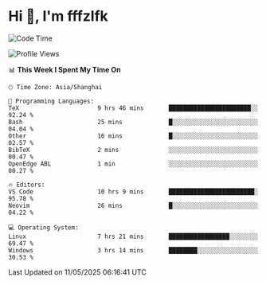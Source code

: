 # Hi 👋, I'm fffzlfk

<!--START_SECTION:waka-->
![Code Time](http://img.shields.io/badge/Code%20Time-1%2C304%20hrs%2026%20mins-blue)

![Profile Views](http://img.shields.io/badge/Profile%20Views-0-blue)

📊 **This Week I Spent My Time On** 

```text
🕑︎ Time Zone: Asia/Shanghai

💬 Programming Languages: 
TeX                      9 hrs 46 mins       ███████████████████████░░   92.24 % 
Bash                     25 mins             █░░░░░░░░░░░░░░░░░░░░░░░░   04.04 % 
Other                    16 mins             █░░░░░░░░░░░░░░░░░░░░░░░░   02.57 % 
BibTeX                   2 mins              ░░░░░░░░░░░░░░░░░░░░░░░░░   00.47 % 
OpenEdge ABL             1 min               ░░░░░░░░░░░░░░░░░░░░░░░░░   00.27 % 

🔥 Editors: 
VS Code                  10 hrs 9 mins       ████████████████████████░   95.78 % 
Neovim                   26 mins             █░░░░░░░░░░░░░░░░░░░░░░░░   04.22 % 

💻 Operating System: 
Linux                    7 hrs 21 mins       █████████████████░░░░░░░░   69.47 % 
Windows                  3 hrs 14 mins       ████████░░░░░░░░░░░░░░░░░   30.53 % 
```


 Last Updated on 11/05/2025 06:16:41 UTC
<!--END_SECTION:waka-->

